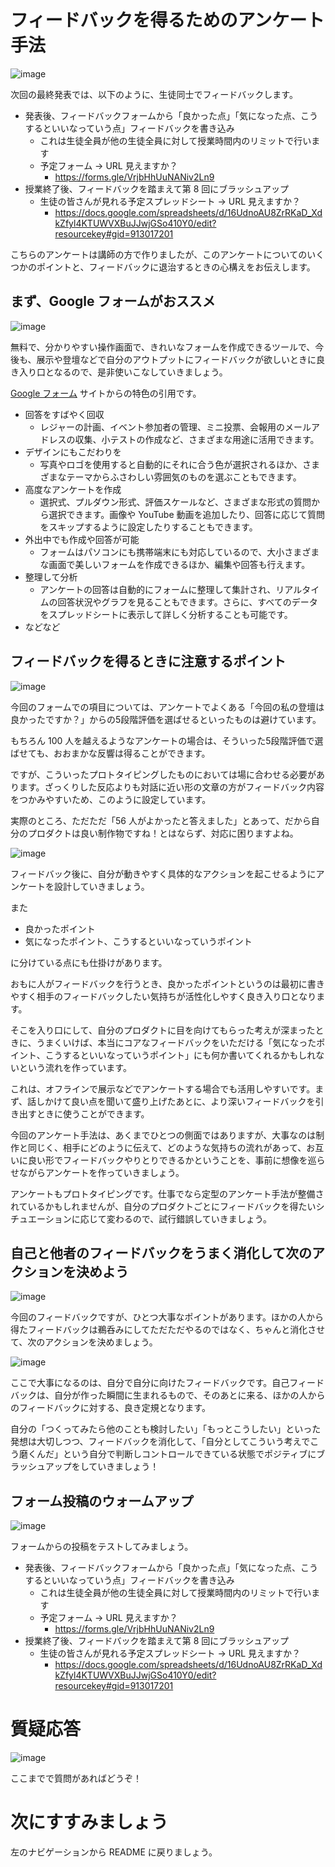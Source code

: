 # フィードバックを得るためのアンケート手法

![image](https://i.gyazo.com/1159ffd1fae17fe948b624657c3888b2.png)

次回の最終発表では、以下のように、生徒同士でフィードバックします。

- 発表後、フィードバックフォームから「良かった点」「気になった点、こうするといいなっていう点」フィードバックを書き込み
  - これは生徒全員が他の生徒全員に対して授業時間内のリミットで行います
  - 予定フォーム → URL 見えますか？
    - https://forms.gle/VrjbHhUuNANiv2Ln9
- 授業終了後、フィードバックを踏まえて第 8 回にブラッシュアップ
    - 生徒の皆さんが見れる予定スプレッドシート → URL 見えますか？
      - https://docs.google.com/spreadsheets/d/16UdnoAU8ZrRKaD_XdkZfyl4KTUWVXBuJJwjGSo410Y0/edit?resourcekey#gid=913017201

こちらのアンケートは講師の方で作りましたが、このアンケートについてのいくつかのポイントと、フィードバックに退治するときの心構えをお伝えします。

## まず、Google フォームがおススメ

![image](https://i.gyazo.com/846221691a1c317ed31b396b58f5beb7.jpg)

無料で、分かりやすい操作画面で、きれいなフォームを作成できるツールで、今後も、展示や登壇などで自分のアウトプットにフィードバックが欲しいときに良き入り口となるので、是非使いこなしていきましょう。

[Google フォーム](https://www.google.com/intl/ja_jp/forms/about/) サイトからの特色の引用です。

- 回答をすばやく回収
  - レジャーの計画、イベント参加者の管理、ミニ投票、会報用のメールアドレスの収集、小テストの作成など、さまざまな用途に活用できます。
- デザインにもこだわりを
  - 写真やロゴを使用すると自動的にそれに合う色が選択されるほか、さまざまなテーマからふさわしい雰囲気のものを選ぶこともできます。
- 高度なアンケートを作成
  - 選択式、プルダウン形式、評価スケールなど、さまざまな形式の質問から選択できます。画像や YouTube 動画を追加したり、回答に応じて質問をスキップするように設定したりすることもできます。
- 外出中でも作成や回答が可能
  - フォームはパソコンにも携帯端末にも対応しているので、大小さまざまな画面で美しいフォームを作成できるほか、編集や回答も行えます。
- 整理して分析
  - アンケートの回答は自動的にフォームに整理して集計され、リアルタイムの回答状況やグラフを見ることもできます。さらに、すべてのデータをスプレッドシートに表示して詳しく分析することも可能です。
- などなど

## フィードバックを得るときに注意するポイント

![image](https://i.gyazo.com/90b3db6d4436ddf34310fb6627eef4bc.png)

今回のフォームでの項目については、アンケートでよくある「今回の私の登壇は良かったですか？」からの5段階評価を選ばせるといったものは避けています。

もちろん 100 人を越えるようなアンケートの場合は、そういった5段階評価で選ばせても、おおまかな反響は得ることができます。

ですが、こういったプロトタイピングしたものにおいては場に合わせる必要があります。ざっくりした反応よりも対話に近い形の文章の方がフィードバック内容をつかみやすいため、このように設定しています。

実際のところ、ただただ「56 人がよかったと答えました」とあって、だから自分のプロダクトは良い制作物ですね！とはならず、対応に困りますよね。

![image](https://i.gyazo.com/45d5364401d00a85dad14631fec08085.png)

フィードバック後に、自分が動きやすく具体的なアクションを起こせるようにアンケートを設計していきましょう。

また

- 良かったポイント
- 気になったポイント、こうするといいなっていうポイント

に分けている点にも仕掛けがあります。

おもに人がフィードバックを行うとき、良かったポイントというのは最初に書きやすく相手のフィードバックしたい気持ちが活性化しやすく良き入り口となります。

そこを入り口にして、自分のプロダクトに目を向けてもらった考えが深まったときに、うまくいけば、本当にコアなフィードバックをいただける「気になったポイント、こうするといいなっていうポイント」にも何か書いてくれるかもしれないという流れを作っています。

これは、オフラインで展示などでアンケートする場合でも活用しやすいです。まず、話しかけて良い点を聞いて盛り上げたあとに、より深いフィードバックを引き出すときに使うことができます。

今回のアンケート手法は、あくまでひとつの側面ではありますが、大事なのは制作と同じく、相手にどのように伝えて、どのような気持ちの流れがあって、お互いに良い形でフィードバックやりとりできるかということを、事前に想像を巡らせながらアンケートを作っていきましょう。

アンケートもプロトタイピングです。仕事でなら定型のアンケート手法が整備されているかもしれませんが、自分のプロダクトごとにフィードバックを得たいシチュエーションに応じて変わるので、試行錯誤していきましょう。

## 自己と他者のフィードバックをうまく消化して次のアクションを決めよう

![image](https://i.gyazo.com/02f4ff68bfae2ac76ba1a88362f65e78.png)

今回のフィードバックですが、ひとつ大事なポイントがあります。ほかの人から得たフィードバックは鵜呑みにしてただただやるのではなく、ちゃんと消化させて、次のアクションを決めましょう。

![image](https://i.gyazo.com/1113fa1bf801156b5117c302ce9202fc.png)

ここで大事になるのは、自分で自分に向けたフィードバックです。自己フィードバックは、自分が作った瞬間に生まれるもので、そのあとに来る、ほかの人からのフィードバックに対する、良き定規となります。

自分の「つくってみたら他のことも検討したい」「もっとこうしたい」といった発想は大切しつつ、フィードバックを消化して、「自分としてこういう考えでこう磨くんだ」という自分で判断しコントロールできている状態でポジティブにブラッシュアップをしていきましょう！

## フォーム投稿のウォームアップ

![image](https://i.gyazo.com/0452504c09ed10930fc9036ff8f1038c.png)

フォームからの投稿をテストしてみましょう。

- 発表後、フィードバックフォームから「良かった点」「気になった点、こうするといいなっていう点」フィードバックを書き込み
  - これは生徒全員が他の生徒全員に対して授業時間内のリミットで行います
  - 予定フォーム → URL 見えますか？
    - https://forms.gle/VrjbHhUuNANiv2Ln9
- 授業終了後、フィードバックを踏まえて第 8 回にブラッシュアップ
    - 生徒の皆さんが見れる予定スプレッドシート → URL 見えますか？
      - https://docs.google.com/spreadsheets/d/16UdnoAU8ZrRKaD_XdkZfyl4KTUWVXBuJJwjGSo410Y0/edit?resourcekey#gid=913017201

# 質疑応答

![image](https://i.gyazo.com/aba8ccd625e7320883851b71ebd0caf2.png)

ここまでで質問があればどうぞ！

# 次にすすみましょう

左のナビゲーションから README に戻りましょう。

